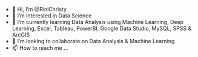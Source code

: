 - 👋 Hi, I’m @RiniChristy
- 👀 I’m interested in Data Science
- 🌱 I’m currently learning Data Analysis using Machine Learning, Deep Learning, Excel, Tableau, PowerBI, Google Data Studio, MySQL, SPSS & ArcGIS
- 💞️ I’m looking to collaborate on Data Analysis & Machine Learning
- 📫 How to reach me ...

<!---
RiniChristy/RiniChristy is a ✨ special ✨ repository because its `README.md` (this file) appears on your GitHub profile.
You can click the Preview link to take a look at your changes.
--->
